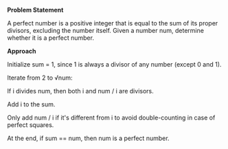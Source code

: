 **Problem Statement**

A perfect number is a positive integer that is equal to the sum of its proper divisors, excluding the number itself. 
Given a number num, determine whether it is a perfect number.

**Approach**

Initialize sum = 1, since 1 is always a divisor of any number (except 0 and 1).

Iterate from 2 to √num:

If i divides num, then both i and num / i are divisors.

Add i to the sum.

Only add num / i if it's different from i to avoid double-counting in case of perfect squares.

At the end, if sum == num, then num is a perfect number.
